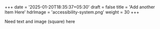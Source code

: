 +++
date = '2025-01-20T18:35:37+05:30'
draft = false
title = 'Add another Item Here'
hdrImage = 'accessibility-system.png'
weight = 30
+++

Need text and image (square) here
